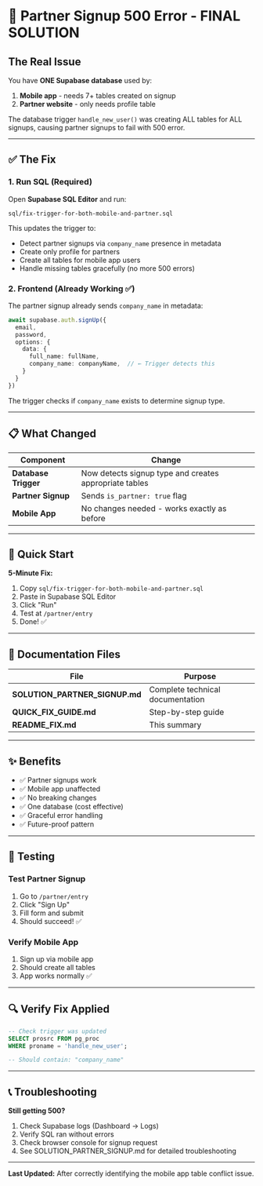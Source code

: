# 🎯 Partner Signup 500 Error - FINAL SOLUTION

## The Real Issue

You have **ONE Supabase database** used by:
1. **Mobile app** - needs 7+ tables created on signup
2. **Partner website** - only needs profile table

The database trigger `handle_new_user()` was creating ALL tables for ALL signups, causing partner signups to fail with 500 error.

---

## ✅ The Fix

### 1. Run SQL (Required)
Open **Supabase SQL Editor** and run:
```
sql/fix-trigger-for-both-mobile-and-partner.sql
```

This updates the trigger to:
- Detect partner signups via `company_name` presence in metadata
- Create only profile for partners
- Create all tables for mobile app users
- Handle missing tables gracefully (no more 500 errors)

### 2. Frontend (Already Working ✅)
The partner signup already sends `company_name` in metadata:

```typescript
await supabase.auth.signUp({
  email,
  password,
  options: {
    data: {
      full_name: fullName,
      company_name: companyName,  // ← Trigger detects this
    }
  }
})
```

The trigger checks if `company_name` exists to determine signup type.

---

## 📋 What Changed

| Component | Change |
|-----------|--------|
| **Database Trigger** | Now detects signup type and creates appropriate tables |
| **Partner Signup** | Sends `is_partner: true` flag |
| **Mobile App** | No changes needed - works exactly as before |

---

## 🚀 Quick Start

**5-Minute Fix:**

1. Copy `sql/fix-trigger-for-both-mobile-and-partner.sql`
2. Paste in Supabase SQL Editor
3. Click "Run"
4. Test at `/partner/entry`
5. Done! ✅

---

## 📖 Documentation Files

| File | Purpose |
|------|---------|
| **SOLUTION_PARTNER_SIGNUP.md** | Complete technical documentation |
| **QUICK_FIX_GUIDE.md** | Step-by-step guide |
| **README_FIX.md** | This summary |

---

## ✨ Benefits

- ✅ Partner signups work
- ✅ Mobile app unaffected
- ✅ No breaking changes
- ✅ One database (cost effective)
- ✅ Graceful error handling
- ✅ Future-proof pattern

---

## 🧪 Testing

### Test Partner Signup
1. Go to `/partner/entry`
2. Click "Sign Up"
3. Fill form and submit
4. Should succeed! ✅

### Verify Mobile App
1. Sign up via mobile app
2. Should create all tables
3. App works normally ✅

---

## 🔍 Verify Fix Applied

```sql
-- Check trigger was updated
SELECT prosrc FROM pg_proc 
WHERE proname = 'handle_new_user';

-- Should contain: "company_name"
```

---

## 📞 Troubleshooting

**Still getting 500?**
1. Check Supabase logs (Dashboard → Logs)
2. Verify SQL ran without errors
3. Check browser console for signup request
4. See SOLUTION_PARTNER_SIGNUP.md for detailed troubleshooting

---

**Last Updated:** After correctly identifying the mobile app table conflict issue.

